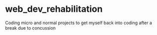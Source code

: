 # web_dev_rehabilitation
Coding micro and normal projects to get myself back into coding after a break due to concussion
